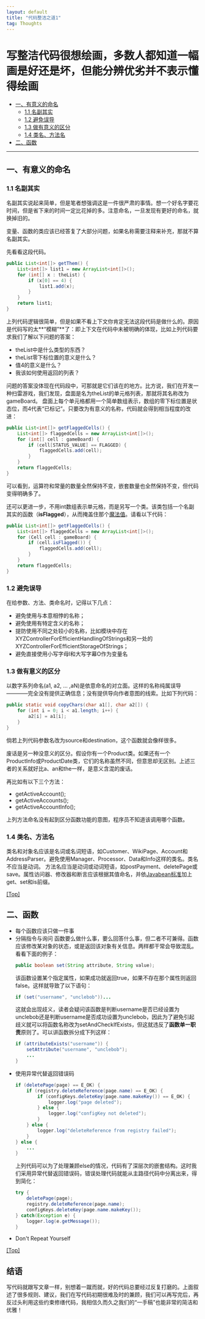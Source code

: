 ```yaml
---
layout: default
title: "代码整洁之道1"
tag: Thoughts
---
```


# <a name="top"></a>写整洁代码很想绘画，多数人都知道一幅画是好还是坏，但能分辨优劣并不表示懂得绘画

* [一、有意义的命名](#anchor1)
   * [1.1 名副其实](#anchor1-1)
   * [1.2 避免误导](#anchor1-2)
   * [1.3 做有意义的区分](#anchor1-3)
   * [1.4 类名、方法名](#anchor1-4)
* [二、函数](#anchor2)

***

## <a name="anchor1"></a>一、有意义的命名
 
### <a name="anchor1-1"></a>1.1 名副其实

名副其实说起来简单，但是笔者想强调这是一件很严肃的事情。想一个好名字要花时间，但是省下来的时间一定比花掉的多。注意命名，一旦发现有更好的命名，就换掉旧的。

变量、函数的类应该已经答复了大部分问题，如果名称需要注释来补充，那就不算名副其实。

先看看这段代码。

``` java
public List<int[]> getThem() {
	List<int[]> list1 = new ArrayList<int[]>();
	for (int[] x : theList) {
		if (x[0] == 4) {
			list1.add(x);
		}
	}
	return list1;
}
```

上列代码逻辑很简单，但是如果不看上下文你肯定无法这段代码是做什么的。原因是代码写的太**“模糊”**了：即上下文在代码中未被明确的体现，比如上列代码要求我们了解以下问题的答案：

+ theList中是什么类型的东西？
+ theList零下标位置的意义是什么？
+ 值4的意义是什么？
+ 我该如何使用返回的列表？

问题的答案没体现在代码段中，可那就是它们该在的地方。比方说，我们在开发一种扫雷游戏，我们发现，盘面是名为theList的单元格列表，那就将其名称改为gameBoard。
盘面上每个单元格都用一个简单数组表示，数组的零下标位置是状态位，而4代表“已标记”。只要改为有意义的名称，代码就会得到相当程度的改进：

``` java
public List<int[]> getFlaggedCells() {
	List<int[]> flaggedCells = new ArrayList<int[]>();
	for (int[] cell : gameBoard) {
		if (cell[STATUS_VALUE] == FLAGGED) {
			flaggedCells.add(cell);
		}
	}
	return flaggedCells;
}
```

可以看到，运算符和常量的数量全然保持不变，嵌套数量也全然保持不变，但代码变得明确多了。

还可以更进一步，不用int数组表示单元格，而是另写一个类。该类包括一个名副其实的函数（**isFlagged**），从而掩盖住那个[魔法值](https://en.wikipedia.org/wiki/Magic_number_(programming))。请看以下代码：

``` java
public List<int[]> getFlaggedCells() {
	List<int[]> flaggedCells = new ArrayList<int[]>();
	for (Cell cell : gameBoard) {
		if (cell.isFlagged()) {
			flaggedCells.add(cell);
		}
	}
	return flaggedCells;
}
```

### <a name="anchor1-2"></a>1.2 避免误导

在给参数、方法、类命名时，记得以下几点：
+ 避免使用与本意相悖的名称；
+ 避免使用有特定含义的名称；
+ 提防使用不同之处较小的名称，比如模块中存在XYZControllerForEfficientHandlingOfStrings和另一处的XYZControllerForEfficientStorageOfStrings；
+ 避免直接使用小写字母l和大写字幕O作为变量名

### <a name="anchor1-3"></a>1.3 做有意义的区分

以数字系列命名(a1, a2, ... ,aN)是依意命名的对立面。这样的名称纯属误导————完全没有提供正确信息；没有提供导向作者意图的线索。比如下列代码：

``` java
public static void copyChars(char a1[], char a2[]) {
	for (int i = 0; i < a1.length; i++) {
		a2[i] = a1[i];
	}
}
```

倘若上列代码参数名改为source和destination，这个函数就会像样很多。

废话是另一种没意义的区分。假设你有一个Product类。如果还有一个ProductInfo或ProductDate类，它们的名称虽然不同，但意思却无区别。上述三者的关系就好比a、an和the一样，是意义含混的废话。

再比如有以下三个方法：

* getActiveAccount();
* getActiveAccounts();
* getActiveAccountInfo();

上列方法命名没有起到区分函数功能的意图，程序员不知道该调用哪个函数。

### <a name="anchor1-4"></a>1.4 类名、方法名

类名和对象名应该是名词或名词短语，如Customer、WikiPage、Account和AddressParser。避免使用Manager、Processor、Data和Info这样的类名。类名不应当是动词。
方法名应当是动词或动词短语，如postPayment、deletePage或save。属性访问器、修改器和断言应该根据其值命名，并依[Javabean标准](https://zh.wikipedia.org/wiki/JavaBeans)加上get、set和is前缀。

[[Top]](#top)

## <a name="anchor2"></a>二、函数

+ 每个函数应该只做一件事
+ 分隔指令与询问
   函数要么做什么事，要么回答什么事，但二者不可兼得。函数应该修改某对象的状态，或是返回该对象有关信息。两样都干常会导致混乱。看看下面的例子：
   ``` java
   public boolean set(String attribute, String value);
   ```
   该函数设置某个指定属性，如果成功就返回true，如果不存在那个属性则返回false。这样就导致了以下语句：
   ``` java
   if (set("username", "unclebob"))...
   ```
   这就会出现歧义，读者会疑问该函数是判断username是否已经设置为unclebob还是判断username是否成功设置为unclebob，因此为了避免引起歧义就可以将函数名称改为setAndCheckIfExists，但这就违反了**函数单一职责**原则了。可以讲函数拆分成下列这样：
   ``` java
   if (attributeExists("username")) {
	   setAttribute("username", "unclebob");
	   ...
   }
   ```
+ 使用异常代替返回错误码
   ``` java
   if (deletePage(page) == E_OK) {
	   if (registry.deleteReference(page.name) == E_OK) {
		   if (configKeys.deleteKey(page.name.makeKey()) == E_OK) {
			   logger.log("page deleted");
		   } else {
			   logger.log("configKey not deleted");
		   }
	   } else {
		   logger.log("deleteReference from registry failed");
	   }
   } else {
	   ...
   }
   ```
   上列代码可以为了处理兼顾else的情况，代码有了深层次的嵌套结构。这时我们采用异常代替返回错误码，错误处理代码就能从主路径代码中分离出来，得到简化：
   ``` java
   try {
	   deletePage(page);
	   registry.deleteReference(page.name);
	   configKeys.deleteKey(page.name.makeKey());
   } catch(Exception e) {
	   logger.log(e.getMessage());
   }
   ```
+ Don't Repeat Yourself

[[Top]](#top)

## 结语
写代码就跟写文章一样，别想着一蹴而就，好的代码总要经过反复打磨的。上面叙述了很多规则、建议，我们在写代码初期很难及时的兼顾，我们可以再写完后，再反过头利用这些约束修缮代码，我相信久而久之我们的“一手稿”也能非常的简洁和优雅！